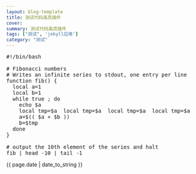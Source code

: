 ```yaml
---
layout: blog-template
title: 测试代码高亮插件
cover: 
summary: 测试代码高亮插件
tags: ["测试", 'jekyll应用']
category: "测试"
---
```



<pre class="prettyprint linenums">#!/bin/bash

# Fibonacci numbers
# Writes an infinite series to stdout, one entry per line
function fib() {
  local a=1
  local b=1
  while true ; do
    echo $a
    local tmp=$a  local tmp=$a  local tmp=$a  local tmp=$a  local tmp=$a  local tmp=$a
    a=$(( $a + $b ))
    b=$tmp
  done
}

# output the 10th element of the series and halt
fib | head -10 | tail -1
</pre>

<p>{{ page.date | date_to_string }}</p>